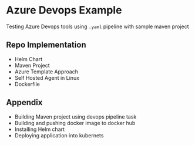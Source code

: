 
# Azure Devops Example

Testing Azure Devops tools using `.yaml` pipeline with sample maven project


## Repo Implementation

- Helm Chart
- Maven Project
- Azure Template Approach
- Self Hosted Agent in Linux
- Dockerfile

## Appendix


- Building Maven  project using devops pipeline task
- Building and pushing docker image to docker hub
- Installing Helm chart 
- Deploying application into kubernets
